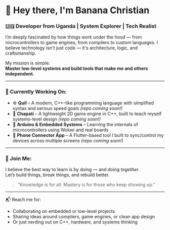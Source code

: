 # 👋 Hey there, I'm Banana Christian

### 🇺🇬 Developer from Uganda | System Explorer | Tech Realist

I’m deeply fascinated by how things work under the hood — from microcontrollers to game engines, from compilers to custom languages. I believe technology isn't just code — it's architecture, logic, and craftsmanship.

My mission is simple:  
**Master low-level systems and build tools that make me and others independent.**

---

### 🚀 Currently Working On:
- ⚙️ **Quil** – A modern, C++-like programming language with simplified syntax and serious speed goals *(repo coming soon!)*
- 🧠 **Chapati** – A lightweight 2D game engine in C++, built to teach myself systems-level design *(repo coming soon!)*
- 🔌 **Arduino & Embedded Systems** – Learning the internals of microcontrollers using Wokwi and real boards
- 📱 **Phone Connector App** – A Flutter-based tool I built to sync/control my devices across multiple screens *(repo coming soon!)*

---

### 🤝 Join Me:
I believe the best way to learn is by doing — and doing *together*.  
Let’s build things, break things, and rebuild better.

> “Knowledge is for all. Mastery is for those who keep showing up.”

---

📬 Reach me for:  
- Collaborating on embedded or low-level projects  
- Sharing ideas around compilers, game engines, or clean app design  
- Or just nerding out on C++, hardware, and systems thinking
